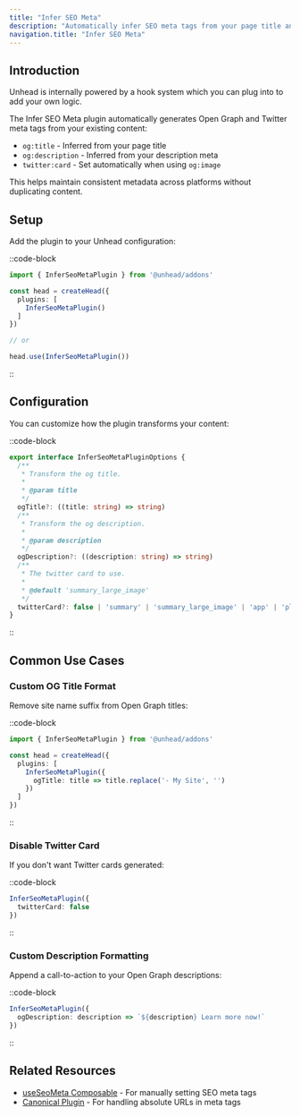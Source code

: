 ```yaml
---
title: "Infer SEO Meta"
description: "Automatically infer SEO meta tags from your page title and description"
navigation.title: "Infer SEO Meta"
---
```


## Introduction

Unhead is internally powered by a hook system which you can plug into to add your own logic.

The Infer SEO Meta plugin automatically generates Open Graph and Twitter meta tags from your existing content:

- `og:title` - Inferred from your page title
- `og:description` - Inferred from your description meta
- `twitter:card` - Set automatically when using `og:image`

This helps maintain consistent metadata across platforms without duplicating content.

## Setup

Add the plugin to your Unhead configuration:

::code-block
```ts [Input]
import { InferSeoMetaPlugin } from '@unhead/addons'

const head = createHead({
  plugins: [
    InferSeoMetaPlugin()
  ]
})

// or

head.use(InferSeoMetaPlugin())
```
::

## Configuration

You can customize how the plugin transforms your content:

::code-block
```ts [Input]
export interface InferSeoMetaPluginOptions {
  /**
   * Transform the og title.
   *
   * @param title
   */
  ogTitle?: ((title: string) => string)
  /**
   * Transform the og description.
   *
   * @param description
   */
  ogDescription?: ((description: string) => string)
  /**
   * The twitter card to use.
   *
   * @default 'summary_large_image'
   */
  twitterCard?: false | 'summary' | 'summary_large_image' | 'app' | 'player'
}
```
::

## Common Use Cases

### Custom OG Title Format

Remove site name suffix from Open Graph titles:

::code-block
```ts [Input]
import { InferSeoMetaPlugin } from '@unhead/addons'

const head = createHead({
  plugins: [
    InferSeoMetaPlugin({
      ogTitle: title => title.replace('- My Site', '')
    })
  ]
})
```
::

### Disable Twitter Card

If you don't want Twitter cards generated:

::code-block
```ts [Input]
InferSeoMetaPlugin({
  twitterCard: false
})
```
::

### Custom Description Formatting

Append a call-to-action to your Open Graph descriptions:

::code-block
```ts [Input]
InferSeoMetaPlugin({
  ogDescription: description => `${description} Learn more now!`
})
```
::

## Related Resources

- [useSeoMeta Composable](/api/use-seo-meta) - For manually setting SEO meta tags
- [Canonical Plugin](/plugins/canonical) - For handling absolute URLs in meta tags

